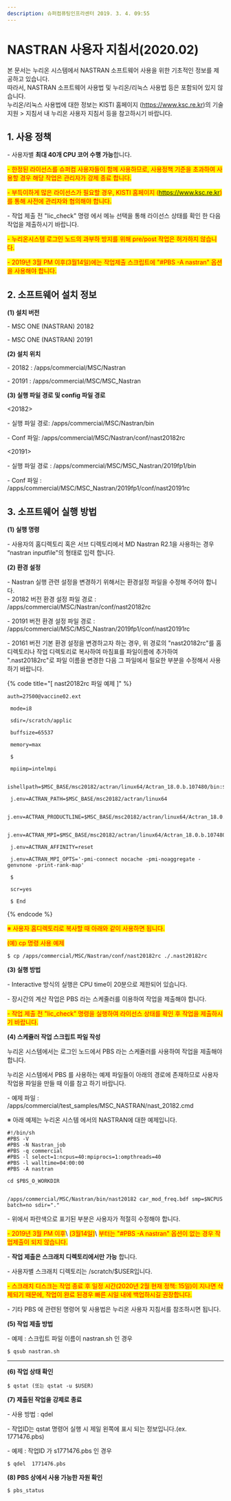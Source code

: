 ```yaml
---
description: 슈퍼컴퓨팅인프라센터 2019. 3. 4. 09:55
---
```


# NASTRAN 사용자 지침서(2020.02)

본 문서는 누리온 시스템에서 NASTRAN 소프트웨어 사용을 위한 기초적인 정보를 제공하고 있습니다.\
따라서, NASTRAN 소프트웨어 사용법 및 누리온/리눅스 사용법 등은 포함되어 있지 않습니다.\
누리온/리눅스 사용법에 대한 정보는 KISTI 홈페이지 (https://www.ksc.re.kr)의 기술지원 > 지침서 내 누리온 사용자 지침서 등을 참고하시기 바랍니다.



## **1. 사용 정책**

\- 사용자별 **최대 40개 CPU 코어 수행 가능**합니다.

<mark style="color:red;">- 한정된 라이선스를 슈퍼컴 사용자들이 함께 사용하므로, 사용정책 기준을 초과하여 사용할 경우 해당 작업은 관리자가 강제 종료 합니다.</mark>

<mark style="color:red;">- 부득이하게 많은 라이선스가 필요할 경우, KISTI 홈페이지 (https://www.ksc.re.kr)를 통해 사전에 관리자와 협의해야 합니다.</mark>

\- 작업 제출 전 "lic\_check" 명령 에서 메뉴 선택을 통해 라이선스 상태를 확인 한 다음 작업을 제출하시기 바랍니다.

<mark style="color:red;">- 누리온시스템 로그인 노드의 과부하 방지를 위해 pre/post 작업은 허가하지 않습니다.</mark>

<mark style="color:red;"></mark>

<mark style="color:red;">- 2019년 3월 PM 이후(3월14일)에는 작업제출 스크립트에 "#PBS -A nastran" 옵션을 사용해야 합니다.</mark>



## **2. 소프트웨어 설치 정보**

**(1) 설치 버전**

\- MSC ONE (NASTRAN) 20182

\- MSC ONE (NASTRAN) 20191



**(2) 설치 위치**

\- 20182 : /apps/commercial/MSC/Nastran

\- 20191 : /apps/commercial/MSC/MSC\_Nastran



**(3) 실행 파일 경로 및 config 파일 경로**

<20182>

\- 실행 파일 경로: /apps/commercial/MSC/Nastran/bin

\- Conf 파일: /apps/commercial/MSC/Nastran/conf/nast20182rc

<20191>

\- 실행 파일 경로 : /apps/commercial/MSC/MSC\_Nastran/2019fp1/bin

\- Conf 파일 : /apps/commercial/MSC/MSC\_Nastran/2019fp1/conf/nast20191rc



## **3. 소프트웨어 실행 방법**

**(1) 실행 명령**

\- 사용자의 홈디렉토리 혹은 서브 디렉토리에서 MD Nastran R2.1을 사용하는 경우 “nastran inputfile"의 형태로 입력 합니다.



**(2) 환경 설정**

\- Nastran 실행 관련 설정을 변경하기 위해서는 환경설정 파일을 수정해 주어야 합니다.\
\- 20182 버전 환경 설정 파일 경로 : /apps/commercial/MSC/Nastran/conf/nast20182rc

\- 20191 버전 환경 설정 파일 경로 : /apps/commercial/MSC/MSC\_Nastran/2019fp1/conf/nast20191rc

\- 20161 버전 기본 환경 설정을 변경하고자 하는 경우, 위 경로의 "nast20182rc"를 홈 디렉토리나 작업 디렉토리로 <mark style="color:red;"></mark> 복사하여 마침표를 파일이름에 추가하여 ".nast20182rc"로 파일 이름을 변경한 다음 그 파일에서 필요한 부분을 수정해서 사용하기 바랍니다.



{% code title="[ nast20182rc 파일 예제 ]" %}
```
auth=27500@vaccine02.ext

 mode=i8

 sdir=/scratch/applic

 buffsize=65537

 memory=max

 $ 

 mpiimp=intelmpi

 ishellpath=$MSC_BASE/msc20182/actran/linux64/Actran_18.0.b.107480/bin:$MSC_BASE/msc20182/nast:

 j.env=ACTRAN_PATH=$MSC_BASE/msc20182/actran/linux64

 j.env=ACTRAN_PRODUCTLINE=$MSC_BASE/msc20182/actran/linux64/Actran_18.0.b.107480

 j.env=ACTRAN_MPI=$MSC_BASE/msc20182/actran/linux64/Actran_18.0.b.107480/mpi/intelmpi

 j.env=ACTRAN_AFFINITY=reset

 j.env=ACTRAN_MPI_OPTS='-pmi-connect nocache -pmi-noaggregate -genvnone -print-rank-map'

 $

 scr=yes

 $ End 
```
{% endcode %}

<mark style="color:red;">※ 사용자 홈디렉토리로 복사할 때 아래와 같이 사용하면 됩니다.</mark>

<mark style="color:red;">(예) cp 명령 사용 예제</mark>

```
$ cp /apps/commercial/MSC/Nastran/conf/nast20182rc ./.nast20182rc
```



**(3) 실행 방법**

\- Interactive 방식의 실행은 CPU time이 20분으로 제한되어 있습니다.

\- 장시간의 계산 작업은 PBS 라는 스케줄러를 이용하여 작업을 제출해야 합니다.

<mark style="color:red;">- 작업 제출 전 "lic\_check" 명령을 실행하여 라이선스 상태를 확인 후 작업을 제출하시기 바랍니다.</mark>



**(4) 스케쥴러 작업 스크립트 파일 작성**

누리온 시스템에서는 로그인 노드에서 PBS 라는 스케쥴러를 사용하여 작업을 제출해야 합니다.

누리온 시스템에서 PBS 를 사용하는 예제 파일들이 아래의 경로에 존재하므로 사용자 작업용 파일을 만들 때 이를 참고 하기 바랍니다.

\- 예제 파일 : /apps/commercial/test\_samples/MSC\_NASTRAN/nast\_20182.cmd



※ 아래 예제는 누리온 시스템 에서의 NASTRAN에 대한 예제입니다.

```
#!/bin/sh
#PBS -V
#PBS -N Nastran_job
#PBS -q commercial
#PBS -l select=1:ncpus=40:mpiprocs=1:ompthreads=40
#PBS -l walltime=04:00:00
#PBS -A nastran

cd $PBS_O_WORKDIR


/apps/commercial/MSC/Nastran/bin/nast20182 car_mod_freq.bdf smp=$NCPUS batch=no sdir="."
```

\- 위에서 파란색으로 표기된 부분은 사용자가 적절히 수정해야 합니다.

<mark style="color:red;">- 2019년 3월 PM 이후</mark>\ <mark style="color:red;">(3월14일)</mark>\ <mark style="color:red;">부터는 "#PBS -A nastran" 옵션이 없는 경우 작업제출이 되지 않습니다.</mark>

\- **작업 제출은 스크래치 디렉토리에서만 가능** 합니다.

\- 사용자별 스크래치 디렉토리는 /scratch/$USER입니다.

<mark style="color:red;">- 스크래치 디스크는 작업 종료 후 일정 시간(2020년 2월 현재 정책: 15일)이 지나면 삭제되기 때문에, 작업이 완료 된경우 빠른 시일 내에 백업하시길 권장합니다.</mark>

<mark style="color:red;"></mark>

\- 기타 PBS 에 관련된 명령어 및 사용법은 누리온 사용자 지침서를 참조하시면 됩니다.



**(5) 작업 제출 방법**

\- 예제 : 스크립트 파일 이름이 nastran.sh 인 경우

```
$ qsub nastran.sh
```

****

**(6) 작업 상태 확인**

```
$ qstat (또는 qstat -u $USER)
```



**(7) 제출된 작업을 강제로 종료**

\- 사용 방법 : qdel

\- 작업ID는 qstat 명령어 실행 시 제일 왼쪽에 표시 되는 정보입니다.(ex. 1771476.pbs)

\- 예제 : 작업ID 가 s1771476.pbs 인 경우

```
$ qdel  1771476.pbs
```



**(8) PBS 상에서 사용 가능한 자원 확인**

```
$ pbs_status
```
